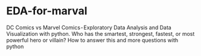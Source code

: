 # EDA-for-marval
DC Comics vs Marvel Comics - Exploratory Data Analysis and Data Visualization with python. Who has the smartest, strongest, fastest, or most powerful hero or villain? How to answer this and more questions with python
